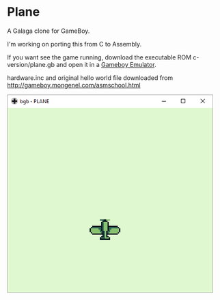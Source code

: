 # Plane
A Galaga clone for GameBoy.

I'm working on porting this from C to Assembly.

If you want see the game running, download the executable ROM c-version/plane.gb and open it in a [Gameboy Emulator](https://sourceforge.net/projects/vba/).

hardware.inc and original hello world file downloaded from http://gameboy.mongenel.com/asmschool.html

![Screenshot](/image/plane2x2.png)
